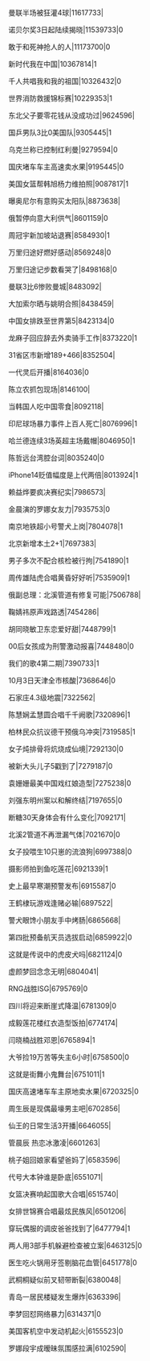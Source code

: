 曼联半场被狂灌4球|11617733|

诺贝尔奖3日起陆续揭晓|11539733|0

敢于和死神抢人的人|11173700|0

新时代我在中国|10367814|1

千人共唱我和我的祖国|10326432|0

世界消防救援锦标赛|10229353|1

东北父子要零花钱从没成功过|9624596|

国乒男队3比0美国队|9305445|1

乌克兰称已控制红利曼|9279594|0

国庆堵车车主高速卖水果|9195445|0

美国女篮帮韩旭杨力维拍照|9087817|1

曝奥尼尔有意购买太阳队|8873638|

俄暂停向意大利供气|8601159|0

周冠宇新加坡站退赛|8584930|1

万里归途好燃好感动|8569248|0

万里归途记步数看哭了|8498168|0

曼联3比6惨败曼城|8483092|

大加索尔晒与姚明合照|8438459|

中国女排跌至世界第5|8423134|0

龙麻子回应辞去外卖骑手工作|8373220|1

31省区市新增189+466|8352504|

一代灵后开播|8164036|0

陈立农抓包现场|8146100|

当韩国人吃中国零食|8092118|

印尼球场暴力事件上百人死亡|8076996|1

哈兰德连续3场英超主场戴帽|8046950|1

陈哲远台湾腔台词|8035240|0

iPhone14贬值幅度是上代两倍|8013924|1

赖益烨要疯决赛纪实|7986573|

金晨演的罗娜女友力|7935753|0

南京地铁超小号警犬上岗|7804078|1

北京新增本土2+1|7697383|

男子多次不配合核检被行拘|7541890|1

周传雄陆虎合唱黄昏好好听|7535909|1

俄副总理：北溪管道有修复可能|7506788|

鞠婧祎原声戏路透|7454286|

胡同晓敏卫东恋爱好甜|7448799|1

00后女孩成为刑警激动报喜|7448480|0

我们的歌4第二期|7390733|1

10月3日天津全市核酸|7368646|0

石家庄4.3级地震|7322562|

陈慧娴孟慧圆合唱千千阙歌|7320896|1

柏林民众抗议德干预俄乌冲突|7319585|1

女子炖排骨将炕烧成仙境|7292130|0

被新大头儿子5戳到了|7279187|0

袁姗姗最美中国戏红娘造型|7275238|0

刘强东明州案以和解终结|7197655|0

断糖30天身体会有什么变化|7092171|

北溪2管道不再泄漏气体|7021670|0

女子投喂生10只崽的流浪狗|6997388|0

摄影师拍到鱼吃莲花|6921339|1

史上最早寒潮预警发布|6915587|0

王鹤棣玩游戏逢赌必输|6897522|

警犬眼馋小朋友手中烤肠|6865668|

第四批预备航天员选拔启动|6859922|0

这就是传说中的虎皮犬吗|6821124|0

虚颜梦回念念无明|6804041|

RNG战胜ISG|6795769|0

四川将迎来断崖式降温|6781309|0

成毅莲花楼红衣造型饭拍|6774174|

闫晓楠战胜邓恩|6765894|1

大爷捡19万苦等失主6小时|6758500|0

这就是街舞小鬼舞台|6751011|1

国庆高速堵车车主原地卖水果|6720325|0

周生辰是现偶最壕男主吧|6702856|

仙王的日常生活3开播|6646055|

管晨辰 热恋冰激凌|6601263|

桃子姐回娘家看望爸妈了|6583596|

代号大本钟谁是卧底|6551071|

女篮决赛响起国歌大合唱|6515740|

女排世锦赛合唱最炫民族风|6501206|

穿玩偶服的调皮爸爸找到了|6477794|1

两人用3部手机躲避检查被立案|6463125|0

医生吃火锅用牙签剔脑花血管|6451778|0

武桐桐疑似前叉韧带断裂|6380048|

青岛一居民楼疑发生爆炸|6363396|

李梦回怼网络暴力|6314371|0

美国客机空中发动机起火|6155523|0

罗娜段宇成暧昧氛围感拉满|6102590|

